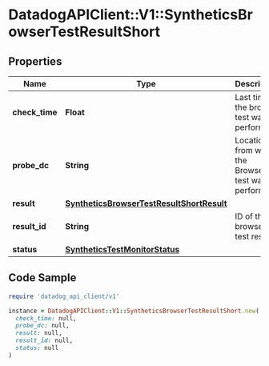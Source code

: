 # DatadogAPIClient::V1::SyntheticsBrowserTestResultShort

## Properties

| Name | Type | Description | Notes |
| ---- | ---- | ----------- | ----- |
| **check_time** | **Float** | Last time the browser test was performed. | [optional] |
| **probe_dc** | **String** | Location from which the Browser test was performed. | [optional] |
| **result** | [**SyntheticsBrowserTestResultShortResult**](SyntheticsBrowserTestResultShortResult.md) |  | [optional] |
| **result_id** | **String** | ID of the browser test result. | [optional] |
| **status** | [**SyntheticsTestMonitorStatus**](SyntheticsTestMonitorStatus.md) |  | [optional] |

## Code Sample

```ruby
require 'datadog_api_client/v1'

instance = DatadogAPIClient::V1::SyntheticsBrowserTestResultShort.new(
  check_time: null,
  probe_dc: null,
  result: null,
  result_id: null,
  status: null
)
```

